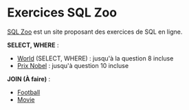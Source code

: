 # Exercices SQL Zoo

[SQL Zoo](https://sqlzoo.net/wiki/SQL_Tutorial) est un site proposant des exercices de SQL en ligne.

**SELECT, WHERE** :  
- [World](https://sqlzoo.net/wiki/SELECT_from_WORLD_Tutorial) (SELECT, WHERE) : jusqu'à la question 8 incluse  
- [Prix Nobel](https://sqlzoo.net/wiki/SELECT_from_Nobel_Tutorial) : jusqu'à question 10 incluse  

**JOIN (À faire)** :  
- [Football](https://sqlzoo.net/wiki/The_JOIN_operation)  
- [Movie](https://sqlzoo.net/wiki/More_JOIN_operations)
